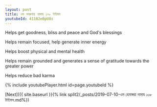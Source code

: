 ```yaml
---
layout: post
title: ওম ভারুনায় নামায ১০৮ টাইমস
youtubeId: 41102eBpU8s
---
```

 
 
Helps get goodness, bliss and peace and God's blessings
 
Helps remain focused, help generate inner energy 
 
Helps boost physical and mental health 
 
Helps remain grounded and generates a sense of gratitude towards the greater power 
 
Helps reduce bad karma
 
 
 
 


{% include youtubePlayer.html id=page.youtubeId %}
 
[Next]({{ site.baseurl }}{% link  split2/_posts/2019-07-10-ওম হেমাঙ্গয়া নামায ১০৮ টাইমস.md%})
 
